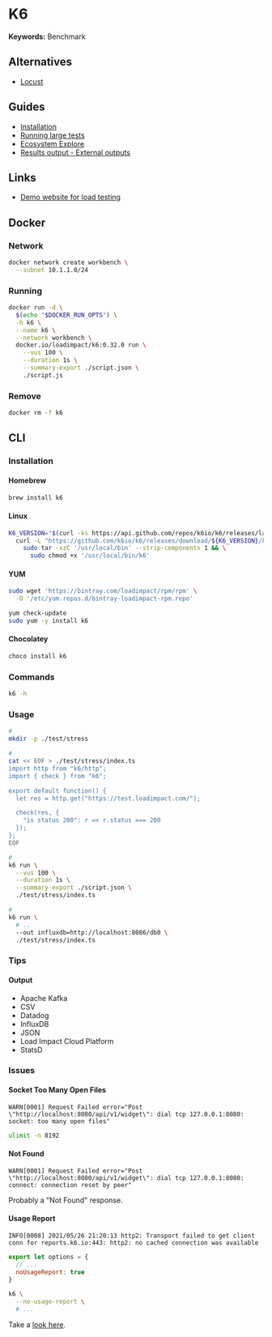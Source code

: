 # K6

<!--
https://github.com/mostafa/xk6-kafka
https://github.com/corunet/kloadgen

https://github.com/k6io/docs/blob/edb534e78340799a7082544c79cdc644f88e369e/src/data/markdown/translated-guides/en/04%20Results%20visualization/01%20Amazon%20CloudWatch.md

https://github.com/k6io/operator
https://k6.io/blog/running-distributed-tests-on-k8s/
-->

**Keywords:** Benchmark

## Alternatives

- [Locust](/locust.md)

## Guides

- [Installation](https://k6.io/docs/getting-started/installation/)
- [Running large tests](https://k6.io/docs/testing-guides/running-large-tests/)
- [Ecosystem Explore](https://k6.io/docs/ecosystem/)
- [Results output - External outputs](https://k6.io/docs/getting-started/results-output/#external-outputs)

## Links

- [Demo website for load testing](https://test.k6.io/)

## Docker

### Network

```sh
docker network create workbench \
  --subnet 10.1.1.0/24
```

### Running

```sh
docker run -d \
  $(echo "$DOCKER_RUN_OPTS") \
  -h k6 \
  --name k6 \
  --network workbench \
  docker.io/loadimpact/k6:0.32.0 run \
    --vus 100 \
    --duration 1s \
    --summary-export ./script.json \
    ./script.js
```

### Remove

```sh
docker rm -f k6
```

<!-- ## Library

### Installation

```sh
npm install -D @types/k6 typescript
```

### Configuration

```sh
#
mkdir -p ./test/stress
```

```json
{
  // ...
  "scripts": {
    "stress": "k6 run ./test/stress/index.ts",
    "stress:monitor": "k6 run --out influxdb=http://localhost:8086/dempk6db --out json=./stress.json ./test/stress/index.ts"
  }
}
```

```sh
#
cat << EOF > ./test/stress/index.ts
import http from "k6/http";
import { check } from "k6";

export default function() {
  let res = http.get("https://test.loadimpact.com/");

  check(res, {
    "is status 200": r => r.status === 200
  });
};
EOF
``` -->

## CLI

### Installation

#### Homebrew

```sh
brew install k6
```

#### Linux

```sh
K6_VERSION="$(curl -ks https://api.github.com/repos/k6io/k6/releases/latest | grep tag_name | cut -d '"' -f 4)"; \
  curl -L "https://github.com/k6io/k6/releases/download/${K6_VERSION}/k6-${K6_VERSION}-linux-amd64.tar.gz" | \
    sudo tar -xzC '/usr/local/bin' --strip-components 1 && \
      sudo chmod +x '/usr/local/bin/k6'
```

#### YUM

```sh
sudo wget 'https://bintray.com/loadimpact/rpm/rpm' \
  -O '/etc/yum.repos.d/bintray-loadimpact-rpm.repo'

yum check-update
sudo yum -y install k6
```

#### Chocolatey

```sh
choco install k6
```

### Commands

```sh
k6 -h
```

### Usage

```sh
#
mkdir -p ./test/stress
```

```sh
#
cat << EOF > ./test/stress/index.ts
import http from "k6/http";
import { check } from "k6";

export default function() {
  let res = http.get("https://test.loadimpact.com/");

  check(res, {
    "is status 200": r => r.status === 200
  });
};
EOF
```

```sh
#
k6 run \
  --vus 100 \
  --duration 1s \
  --summary-export ./script.json \
  ./test/stress/index.ts

#
k6 run \
  # ..
  --out influxdb=http://localhost:8086/db0 \
  ./test/stress/index.ts
```

<!--
#
TRADER_URL := http://trader.ptcg.10oz.tw
k6 run -e TRADER_URL=$(TRADER_URL) create_order.js

https://github.com/jlobo/stress/blob/main/v1/src/libs/DAuthClientSetError.js
https://github.com/typesense/showcase-songs-search/blob/master/scripts/benchmarking/README.md
https://github.com/firebend/auto-crud/blob/main/Firebend.AutoCrud.Web.Sample.LoadTest/src/scripts/soak.test.js
https://github.com/kyma-project/kyma/blob/main/tests/perf/components/istio/istio.js
https://github.com/shortcut/cloud-native-templates/blob/main/ops/k6/crr.js
https://github.com/SamGreig/derekrose-perf-testing/blob/main/src/steps.js
https://github.com/satheeshpandianj/VolvoCars/blob/main/scripts/WorkloadMix.js
https://github.com/chrispsheehan/PerformanceTestFramework/blob/main/src/crocs.ts
https://github.com/irvanster/k6-loadtesting/blob/main/script.js
https://github.com/HomoEfficio/dev-tips/blob/master/LoadTest-K6-InfluxDB-Grafana.md
https://github.com/arunk2493/k6performancetesting/blob/main/grafana_dashboard.json
-->

### Tips

#### Output

- Apache Kafka
- CSV
- Datadog
- InfluxDB
- JSON
- Load Impact Cloud Platform
- StatsD

### Issues

#### Socket Too Many Open Files

```log
WARN[0001] Request Failed error="Post \"http://localhost:8080/api/v1/widget\": dial tcp 127.0.0.1:8080: socket: too many open files"
```

```sh
ulimit -n 8192
```

#### Not Found

```log
WARN[0001] Request Failed error="Post \"http://localhost:8080/api/v1/widget\": dial tcp 127.0.0.1:8080: connect: connection reset by peer"
```

Probably a "Not Found" response.

#### Usage Report

```log
INFO[0008] 2021/05/26 21:20:13 http2: Transport failed to get client conn for reports.k6.io:443: http2: no cached connection was available
```

```js
export let options = {
  // ...
  noUsageReport: true
}
```

```sh
k6 \
  --no-usage-report \
  # ...
```

Take a [look here](https://k6.io/docs/misc/usage-collection/).

<!-- ####

```log
WARN[0001] Request Failed error="Post \"http://localhost:8080/api/v1/widget\": write tcp 127.0.0.1:52257->127.0.0.1:8080: write: broken pipe"
``` -->

<!-- ####

```log
WARN[0001] Request Failed error="Post \"http://localhost:8080/api/v1/widget\": read tcp 127.0.0.1:52259->127.0.0.1:8080: read: connection reset by peer"
``` -->
